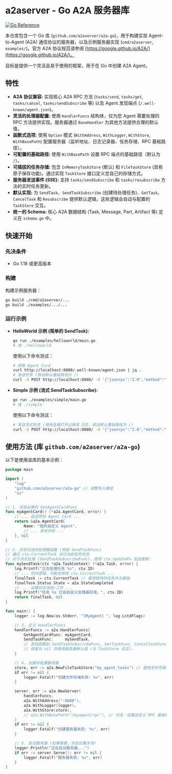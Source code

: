 # a2aserver - Go A2A 服务器库

[![Go Reference](https://pkg.go.dev/badge/github.com/a2aserver/a2a-go.svg)](https://pkg.go.dev/github.com/a2aserver/a2a-go)

本仓库包含一个 Go 库 (`github.com/a2aserver/a2a-go`)，用于构建实现 Agent-to-Agent (A2A) 通信协议的服务器，以及示例服务器实现 (`cmd/a2aserver`, `examples/`)。官方 A2A 协议规范请参阅 [https://google.github.io/A2A/](https://google.github.io/A2A/)。

目标是提供一个灵活且易于使用的框架，用于在 Go 中创建 A2A Agent。

## 特性

*   **A2A 协议兼容:** 实现核心 A2A RPC 方法 (`tasks/send`, `tasks/get`, `tasks/cancel`, `tasks/sendSubscribe` 等) 以及 Agent 发现端点 (`/.well-known/agent.json`)。
*   **灵活的处理器配置:** 使用 `HandlerFuncs` 结构体，仅为您 Agent 需要处理的 RPC 方法提供实现。服务器通过 `BaseHandler` 为其他方法提供合理的默认值。
*   **函数式选项:** 使用 `Option` 模式 (`WithAddress`, `WithLogger`, `WithStore`, `WithBasePath`) 配置服务器（监听地址、日志记录器、任务存储、RPC 基础路径）。
*   **可配置的基础路径:** 使用 `WithBasePath` 设置 RPC 端点的基础路径（默认为 `/`）。
*   **可插拔的任务存储:** 包含 `InMemoryTaskStore` (默认) 和 `FileTaskStore` (具有原子保存功能)。通过实现 `TaskStore` 接口定义您自己的存储方式。
*   **服务器发送事件 (SSE):** 支持 `tasks/sendSubscribe` 和 `tasks/resubscribe` 方法的实时任务更新。
*   **默认实现:** 为 `SendTask`、`SendTaskSubscribe` (创建待处理任务)、`GetTask`、`CancelTask` 和 `Resubscribe` 提供默认逻辑，这些逻辑会自动与配置的 `TaskStore` 交互。
*   **统一的 Schema:** 核心 A2A 数据结构 (Task, Message, Part, Artifact 等) 定义在 `schema.go` 中。

## 快速开始

### 先决条件

*   Go 1.18 或更高版本

### 构建

构建示例服务器：

```bash
go build ./cmd/a2aserver/...
go build ./examples/.../...
```

### 运行示例

*   **HelloWorld 示例 (简单的 SendTask):**
    ```bash
    go run ./examples/helloworld/main.go
    # 或 ./helloworld
    ```
    使用以下命令测试：
    ```bash
    # 获取 Agent Card
    curl http://localhost:8080/.well-known/agent.json | jq .
    # 发送任务 (假设默认基础路径为 /)
    curl -X POST http://localhost:8080/ -d '{"jsonrpc":"2.0","method":"tasks/send","params":{"message":{"role":"user","parts":[{"type":"text","text":"Hi"}]}},"id":1}' | jq .
    ```

*   **Simple 示例 (流式 SendTaskSubscribe):**
    ```bash
    go run ./examples/simple/main.go
    # 或 ./simple
    ```
    使用以下命令测试：
    ```bash
    # 发送流式任务 (保持连接打开以接收 SSE，假设默认基础路径为 /)
    curl -X POST http://localhost:8080/ -d '{"jsonrpc":"2.0","method":"tasks/sendSubscribe","params":{"message":{"role":"user","parts":[{"type":"text","text":"Stream test"}]}},"id":2}'
    ```

## 使用方法 (库 `github.com/a2aserver/a2a-go`)

以下是使用该库的基本示例：

```go
package main

import (
	"log"
	"github.com/a2aserver/a2a-go" // 调整导入路径
	"os"
)

// 1. 实现必需的 GetAgentCardFunc
func myAgentCard() (*a2a.AgentCard, error) {
	// ... 返回您的 Agent Card ...
	return &a2a.AgentCard{
		Name: "我的自定义 Agent",
		// ... 其他字段 ...
	}, nil
}

// 2. 实现可选的处理器函数 (例如 SendTaskFunc)
// 通过 ctx.CurrentTask 访问当前任务状态
// 对于流式处理 (SendTaskSubscribeFunc)，使用 ctx.UpdateFn 发送更新。
func mySendTask(ctx *a2a.TaskContext) (*a2a.Task, error) {
	log.Printf("正在处理任务 %s", ctx.ID)
	// ... 您的逻辑，可能会修改 ctx.CurrentTask ...
	finalTask := ctx.CurrentTask // 使用提供的任务作为基础
	finalTask.Status.State = a2a.StateCompleted
	// ... 设置状态消息/工件 ...
	log.Printf("任务 %s 已由自定义处理器完成。", ctx.ID)
	return finalTask, nil
}

func main() {
	logger := log.New(os.Stderr, "[MyAgent] ", log.LstdFlags)

	// 3. 定义 HandlerFuncs
	handlerFuncs := a2a.HandlerFuncs{
		GetAgentCardFunc: myAgentCard,
		SendTaskFunc:     mySendTask,
		// 其他函数如 SendTaskSubscribeFunc, GetTaskFunc, CancelTaskFunc
		// 保留为 nil 将使用服务器默认值 (与 TaskStore 交互)。
	}

	// 4. 创建并配置服务器
	store, err := a2a.NewFileTaskStore("my_agent_tasks") // 使用文件存储
	if err != nil {
		logger.Fatalf("创建文件存储失败: %v", err)
	}

	server, err := a2a.NewServer(
		handlerFuncs,
		a2a.WithAddress(":8080"),
		a2a.WithLogger(logger),
		a2a.WithStore(store),
		// a2a.WithBasePath("/myagent/rpc"), // 可选：设置自定义 RPC 基础路径
	)
	if err != nil {
		logger.Fatalf("创建服务器失败: %v", err)
	}

	// 5. 启动服务器 (如果需要，添加优雅关闭)
	logger.Println("正在启动服务器...")
	if err := server.Serve(); err != nil {
		logger.Fatalf("服务器失败: %v", err)
	}
}
```
